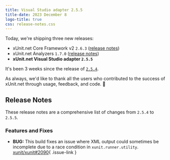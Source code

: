 ```yaml
---
title: Visual Studio adapter 2.5.5
title-date: 2023 December 8
logo-title: true
css: release-notes.css
---
```


Today, we're shipping three new releases:

* xUnit.net Core Framework v2 `2.6.3` ([release notes](/releases/v2/2.6.3))
* xUnit.net Analyzers `1.7.0` ([release notes](/releases/analyzers/1.7.0))
* **xUnit.net Visual Studio adapter `2.5.5`**

It's been 3 weeks since the release of [`2.5.4`](2.5.4).

As always, we'd like to thank all the users who contributed to the success of xUnit.net through usage, feedback, and code. 🎉

## Release Notes

These release notes are a comprehensive list of changes from `2.5.4` to `2.5.5`.

### Features and Fixes

* **BUG:** This build fixes an issue where XML output could sometimes be incomplete due to a race condition in `xunit.runner.utility`. [xunit/xunit#2090](https://github.com/xunit/xunit/issues/2090){ .issue-link }
